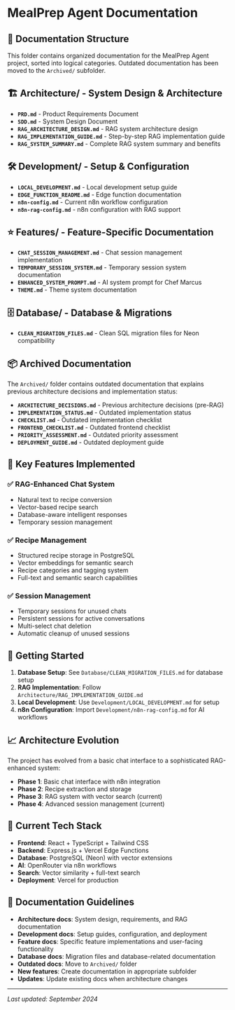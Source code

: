 # MealPrep Agent Documentation

## 📁 Documentation Structure

This folder contains organized documentation for the MealPrep Agent project, sorted into logical categories. Outdated documentation has been moved to the `Archived/` subfolder.

## 🏗️ **Architecture/** - System Design & Architecture
- **`PRD.md`** - Product Requirements Document
- **`SDD.md`** - System Design Document  
- **`RAG_ARCHITECTURE_DESIGN.md`** - RAG system architecture design
- **`RAG_IMPLEMENTATION_GUIDE.md`** - Step-by-step RAG implementation guide
- **`RAG_SYSTEM_SUMMARY.md`** - Complete RAG system summary and benefits

## 🛠️ **Development/** - Setup & Configuration
- **`LOCAL_DEVELOPMENT.md`** - Local development setup guide
- **`EDGE_FUNCTION_README.md`** - Edge function documentation
- **`n8n-config.md`** - Current n8n workflow configuration
- **`n8n-rag-config.md`** - n8n configuration with RAG support

## ⭐ **Features/** - Feature-Specific Documentation
- **`CHAT_SESSION_MANAGEMENT.md`** - Chat session management implementation
- **`TEMPORARY_SESSION_SYSTEM.md`** - Temporary session system documentation
- **`ENHANCED_SYSTEM_PROMPT.md`** - AI system prompt for Chef Marcus
- **`THEME.md`** - Theme system documentation

## 🗄️ **Database/** - Database & Migrations
- **`CLEAN_MIGRATION_FILES.md`** - Clean SQL migration files for Neon compatibility

## 📦 Archived Documentation

The `Archived/` folder contains outdated documentation that explains previous architecture decisions and implementation status:

- **`ARCHITECTURE_DECISIONS.md`** - Previous architecture decisions (pre-RAG)
- **`IMPLEMENTATION_STATUS.md`** - Outdated implementation status
- **`CHECKLIST.md`** - Outdated implementation checklist
- **`FRONTEND_CHECKLIST.md`** - Outdated frontend checklist
- **`PRIORITY_ASSESSMENT.md`** - Outdated priority assessment
- **`DEPLOYMENT_GUIDE.md`** - Outdated deployment guide

## 🎯 **Key Features Implemented**

### ✅ **RAG-Enhanced Chat System**
- Natural text to recipe conversion
- Vector-based recipe search
- Database-aware intelligent responses
- Temporary session management

### ✅ **Recipe Management**
- Structured recipe storage in PostgreSQL
- Vector embeddings for semantic search
- Recipe categories and tagging system
- Full-text and semantic search capabilities

### ✅ **Session Management**
- Temporary sessions for unused chats
- Persistent sessions for active conversations
- Multi-select chat deletion
- Automatic cleanup of unused sessions

## 🚀 **Getting Started**

1. **Database Setup**: See `Database/CLEAN_MIGRATION_FILES.md` for database setup
2. **RAG Implementation**: Follow `Architecture/RAG_IMPLEMENTATION_GUIDE.md`
3. **Local Development**: Use `Development/LOCAL_DEVELOPMENT.md` for setup
4. **n8n Configuration**: Import `Development/n8n-rag-config.md` for AI workflows

## 📈 **Architecture Evolution**

The project has evolved from a basic chat interface to a sophisticated RAG-enhanced system:

- **Phase 1**: Basic chat interface with n8n integration
- **Phase 2**: Recipe extraction and storage
- **Phase 3**: RAG system with vector search (current)
- **Phase 4**: Advanced session management (current)

## 🔧 **Current Tech Stack**

- **Frontend**: React + TypeScript + Tailwind CSS
- **Backend**: Express.js + Vercel Edge Functions
- **Database**: PostgreSQL (Neon) with vector extensions
- **AI**: OpenRouter via n8n workflows
- **Search**: Vector similarity + full-text search
- **Deployment**: Vercel for production

## 📝 **Documentation Guidelines**

- **Architecture docs**: System design, requirements, and RAG documentation
- **Development docs**: Setup guides, configuration, and deployment
- **Feature docs**: Specific feature implementations and user-facing functionality
- **Database docs**: Migration files and database-related documentation
- **Outdated docs**: Move to `Archived/` folder
- **New features**: Create documentation in appropriate subfolder
- **Updates**: Update existing docs when architecture changes

---

*Last updated: September 2024*
